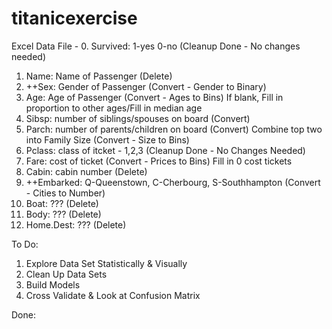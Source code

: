 # titanicexercise

Excel Data File -
0. Survived: 1-yes 0-no (Cleanup Done - No changes needed)
1. Name: Name of Passenger (Delete)
2. ++Sex: Gender of Passenger (Convert - Gender to Binary)
3. Age: Age of Passenger (Convert - Ages to Bins)
	If blank, Fill in proportion to other ages/Fill in median age
4. Sibsp: number of siblings/spouses on board (Convert)	
5. Parch: number of parents/children on board (Convert)
	Combine top two into Family Size (Convert - Size to Bins)
6. Pclass: class of itcket - 1,2,3 (Cleanup Done - No Changes Needed)
7. Fare: cost of ticket (Convert - Prices to Bins)
	Fill in 0 cost tickets
8. Cabin: cabin number (Delete)
9. ++Embarked: Q-Queenstown, C-Cherbourg, S-Southhampton (Convert - Cities to Number)
10. Boat: ??? (Delete)
11. Body: ??? (Delete)
12. Home.Dest: ??? (Delete)

To Do:
1. Explore Data Set Statistically & Visually
2. Clean Up Data Sets
3. Build Models
4. Cross Validate & Look at Confusion Matrix

Done: